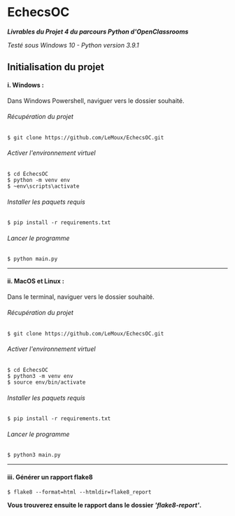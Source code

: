 
# EchecsOC
***Livrables du Projet 4 du parcours Python d'OpenClassrooms***

_Testé sous Windows 10 - Python version 3.9.1_



## Initialisation du projet


#### i. Windows :
Dans Windows Powershell, naviguer vers le dossier souhaité.
###### Récupération du projet

    $ git clone https://github.com/LeMoux/EchecsOC.git

###### Activer l'environnement virtuel
    $ cd ÉchecsOC 
    $ python -m venv env 
    $ ~env\scripts\activate
    
###### Installer les paquets requis
    $ pip install -r requirements.txt

###### Lancer le programme
    $ python main.py


---------

#### ii. MacOS et Linux :
Dans le terminal, naviguer vers le dossier souhaité.
###### Récupération du projet

    $ git clone https://github.com/LeMoux/EchecsOC.git

###### Activer l'environnement virtuel
    $ cd ÉchecsOC 
    $ python3 -m venv env 
    $ source env/bin/activate
    
###### Installer les paquets requis
    $ pip install -r requirements.txt

###### Lancer le programme
    $ python3 main.py


----------

#### iii. Générer un rapport flake8

    $ flake8 --format=html --htmldir=flake8_report

**Vous trouverez ensuite le rapport dans le dossier _'flake8-report'_.**

